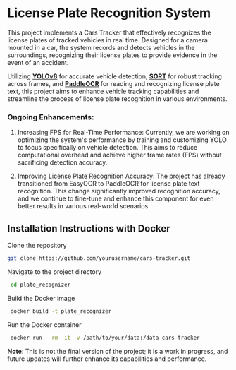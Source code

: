 # License Plate Recognition System
This project implements a Cars Tracker that effectively recognizes the license plates of tracked vehicles in real time. Designed for a camera mounted in a car, the system records and detects vehicles in the surroundings, recognizing their license plates to provide evidence in the event of an accident.
 
Utilizing [**YOLOv8**](https://github.com/autogyro/yolo-V8) for accurate vehicle detection,  [**SORT**](https://pypi.org/project/sort-tracker/) for robust tracking across frames, and [**PaddleOCR**](https://github.com/PaddlePaddle/PaddleOCR) for reading and recognizing license plate text, this project aims to enhance vehicle tracking capabilities and streamline the process of license plate recognition in various environments.


### Ongoing Enhancements:
1. Increasing FPS for Real-Time Performance:
Currently, we are working on optimizing the system's performance by training and customizing YOLO to focus specifically on vehicle detection. This aims to reduce computational overhead and achieve higher frame rates (FPS) without sacrificing detection accuracy.

2. Improving License Plate Recognition Accuracy:
The project has already transitioned from EasyOCR to PaddleOCR for license plate text recognition. This change significantly improved recognition accuracy, and we continue to fine-tune and enhance this component for even better results in various real-world scenarios.





## Installation Instructions with Docker 


Clone the repository
 ```bash
 git clone https://github.com/yourusername/cars-tracker.git
```

Navigate to the project directory
```bash
 cd plate_recognizer
```
Build the Docker image
```bash
 docker build -t plate_recognizer
```
Run the Docker container
```bash
 docker run --rm -it -v /path/to/your/data:/data cars-tracker
 ```
     
**Note**: This is not the final version of the project; it is a work in progress, and future updates will further enhance its capabilities and performance.


